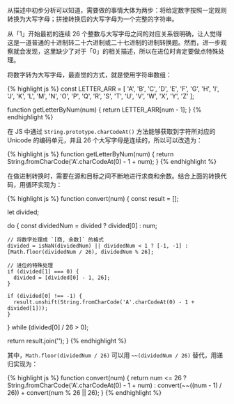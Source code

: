 从描述中初步分析可以知道，需要做的事情大体为两步：将给定数字按照一定规则转换为大写字母；拼接转换后的大写字母为一个完整的字符串。

从「1」开始最初的连续 26 个整数与大写字母之间的对应关系很明确，让人觉得这是一道普通的十进制转二十六进制或二十七进制的进制转换题。然而，进一步观察就会发现，这里缺少了对于「0」的相关描述，所以在进位时肯定要做点特殊处理。

将数字转为大写字母，最直觉的方式，就是使用字符串数组：

{% highlight js %}
const LETTER_ARR = [
  'A', 'B', 'C', 'D', 'E', 'F', 'G',
  'H', 'I', 'J', 'K', 'L', 'M', 'N',
  'O', 'P', 'Q', 'R', 'S', 'T',
  'U', 'V', 'W', 'X', 'Y', 'Z'
];

function getLetterByNum(num) {
  return LETTER_ARR[num - 1];
}
{% endhighlight %}

在 JS 中通过 `String.prototype.charCodeAt()` 方法能够获取到字符所对应的 Unicode 的编码单元，并且 26 个大写字母是连续的，所以可以改造为：

{% highlight js %}
function getLetterByNum(num) {
  return String.fromCharCode('A'.charCodeAt(0) - 1 + num);
}
{% endhighlight %}

在做进制转换时，需要在源和目标之间不断地进行求商和余数。结合上面的转换代码，用循环实现为：

{% highlight js %}
function convert(num) {
  const result = [];

  let divided;

  do {
    const dividedNum = divided ? divided[0] : num;

    // 将数字处理成 `[商, 余数]` 的格式
    divided = isNaN(dividedNum) || dividedNum < 1 ? [-1, -1] : [Math.floor(dividedNum / 26), dividedNum % 26];

    // 进位的特殊处理
    if (divided[1] === 0) {
      divided = [divided[0] - 1, 26];
    }

    if (divided[0] !== -1) {
      result.unshift(String.fromCharCode('A'.charCodeAt(0) - 1 + divided[1]));
    }
  } while (divided[0] / 26 > 0);

  return result.join('');
}
{% endhighlight %}

其中，`Math.floor(dividedNum / 26)` 可以用 `~~(dividedNum / 26)` 替代，用递归实现为：

{% highlight js %}
function convert(num) {
  return num <= 26 ? String.fromCharCode('A'.charCodeAt(0) - 1 + num) : convert(~~((num - 1) / 26)) + convert(num % 26 || 26);
}
{% endhighlight %}

